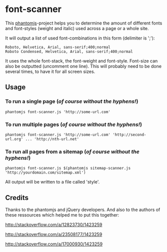 # font-scanner

This [phantomjs](http://phantomjs.org/)-project helps you to determine the amount of different fonts and font-styles (weight and italic) used across a page or a whole site.

It will output a list of used font-combinations in this form (delimiter is ';'):

```
Roboto, Helvetica, Arial, sans-serif;400;normal
Roboto Condensed, Helvetica, Arial, sans-serif;400;normal
```

It uses the whole font-stack, the font-weight and font-style. Font-size can also be outputted (uncomment one line). This will probably need to be done several times, to have it for all screen sizes.

## Usage
### To run a single page (_of course without the hyphens!_)

```
phantomjs font-scanner.js 'http://some-url.com'
```

### To run multiple pages (_of course without the hyphens!_)
```
phantomjs font-scanner.js 'http://some-url.com' 'http://second-url.org' ... 'http://nth-url.net'
```

### To run all pages from a sitemap (_of course without the hyphens!_)
```
phantomjs font-scanner.js $(phantomjs sitemap-scanner.js 'http://yourdomain.com/sitemap.xml')
```

All output will be written to a file called 'style'.

## Credits
Thanks to the phantomjs and jQuery developers. And also to the authors of these ressources which helped me to put this together:

http://stackoverflow.com/a/12823730/1423259

http://stackoverflow.com/a/23508177/1423259

http://stackoverflow.com/a/17000930/1423259
